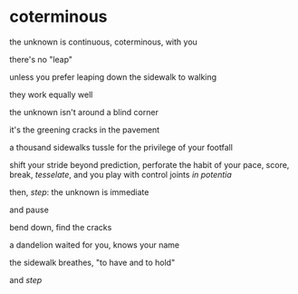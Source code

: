 # coterminous

the unknown is continuous, coterminous, with you

there's no "leap"

unless you prefer leaping down the sidewalk to walking

they work equally well

the unknown isn't around a blind corner

it's the greening cracks in the pavement

a thousand sidewalks tussle for the privilege of your footfall

shift your stride beyond prediction, perforate the habit of your pace, score, break, _tesselate_, and you play with control joints _in potentia_

then, _step_: the unknown is immediate

and pause

bend down, find the cracks

a dandelion waited for you, knows your name

the sidewalk breathes, "to have and to hold"

and _step_
